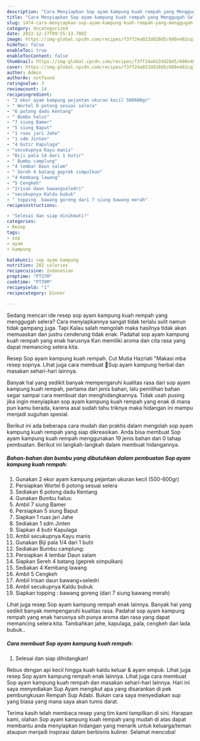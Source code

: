 ```yaml
---
description: "Cara Menyiapkan Sop ayam kampung kuah rempah yang Menggugah Selera, Buat Buka Puasa Bikin Ngiler"
title: "Cara Menyiapkan Sop ayam kampung kuah rempah yang Menggugah Selera, Buat Buka Puasa Bikin Ngiler"
slug: 1474-cara-menyiapkan-sop-ayam-kampung-kuah-rempah-yang-menggugah-selera-buat-buka-puasa-bikin-ngiler
category: Uncategorized
date: 2022-12-27T09:55:13.700Z
image: https://img-global.cpcdn.com/recipes/f3ff24a022dd28d5/680x482cq70/sop-ayam-kampung-kuah-rempah-foto-resep-utama.jpg
hideToc: false
enableToc: true
enableTocContent: false
thumbnail: https://img-global.cpcdn.com/recipes/f3ff24a022dd28d5/680x482cq70/sop-ayam-kampung-kuah-rempah-foto-resep-utama.jpg
cover: https://img-global.cpcdn.com/recipes/f3ff24a022dd28d5/680x482cq70/sop-ayam-kampung-kuah-rempah-foto-resep-utama.jpg
author: Admin
authorAv: notfound
ratingvalue: 3
reviewcount: 14
recipeingredient:
- "2 ekor ayam kampung pejantan ukuran kecil 500600gr"
- " Wortel 6 potong sesuai selera"
- "6 potong dadu Kentang"
- " Bumbu halus"
- "7 siung Bamer"
- "5 siung Baput"
- "1 ruas jari Jahe"
- "1 sdm Jinten"
- "4 butir Kapulaga"
- "secukupnya Kayu manis"
- "Biji pala 14 dari 1 butir"
- " Bumbu camplung"
- "4 lembar Daun salam"
- " Sereh 4 batang geprek simpulkan"
- "4 Kembang lawang"
- "5 Cengkeh"
- "Irisan daun bawangseledri"
- "secukupnya Kaldu bubuk"
- " topping  bawang goreng dari 7 siung bawang merah"
recipeinstructions:

- "Selesai dan siap dinikmati!"
categories:
- Resep
tags:
- sop
- ayam
- kampung

katakunci: sop ayam kampung 
nutrition: 202 calories
recipecuisine: Indonesian
preptime: "PT37M"
cooktime: "PT39M"
recipeyield: "1"
recipecategory: Dinner

---
```



Sedang mencari ide resep sop ayam kampung kuah rempah yang menggugah selera? Cara menyiapkannya sangat tidak terlalu sulit namun tidak gampang juga. Tapi Kalau salah mengolah maka hasilnya tidak akan memuaskan dan justru cenderung tidak enak. Padahal sop ayam kampung kuah rempah yang enak harusnya Kan memiliki aroma dan cita rasa yang dapat memancing selera kita.


Resep Sop ayam kampung kuah rempah. Cut Mutia Hazriati &#34;Makasi mba resep sopnya. Lihat juga cara membuat 🌷Sup ayam kampung herbal dan masakan sehari-hari lainnya.

Banyak hal yang sedikit banyak mempengaruhi kualitas rasa dari sop ayam kampung kuah rempah, pertama dari jenis bahan, lalu pemilihan bahan segar sampai cara membuat dan menghidangkannya. Tidak usah pusing jika ingin menyiapkan sop ayam kampung kuah rempah yang enak di mana pun kamu berada, karena asal sudah tahu triknya maka hidangan ini mampu menjadi suguhan spesial.


Berikut ini ada beberapa cara mudah dan praktis dalam mengolah sop ayam kampung kuah rempah yang siap dikreasikan. Anda bisa membuat Sop ayam kampung kuah rempah menggunakan 19 jenis bahan dan 0 tahap pembuatan. Berikut ini langkah-langkah dalam membuat hidangannya.

<!--inarticleads1-->

##### Bahan-bahan dan bumbu yang dibutuhkan dalam pembuatan Sop ayam kampung kuah rempah:

1. Gunakan 2 ekor ayam kampung pejantan ukuran kecil (500-600gr)
1. Persiapkan  Wortel 6 potong sesuai selera
1. Sediakan 6 potong dadu Kentang
1. Gunakan  Bumbu halus:
1. Ambil 7 siung Bamer
1. Persiapkan 5 siung Baput
1. Siapkan 1 ruas jari Jahe
1. Sediakan 1 sdm Jinten
1. Siapkan 4 butir Kapulaga
1. Ambil secukupnya Kayu manis
1. Gunakan Biji pala 1/4 dari 1 butir
1. Sediakan  Bumbu camplung:
1. Persiapkan 4 lembar Daun salam
1. Siapkan  Sereh 4 batang (geprek simpulkan)
1. Sediakan 4 Kembang lawang
1. Ambil 5 Cengkeh
1. Ambil Irisan daun bawang+seledri
1. Ambil secukupnya Kaldu bubuk
1. Siapkan  topping : bawang goreng (dari 7 siung bawang merah)


Lihat juga resep Sop ayam kampung rempah enak lainnya. Banyak hal yang sedikit banyak mempengaruhi kualitas rasa. Padahal sop ayam kampung rempah yang enak harusnya sih punya aroma dan rasa yang dapat memancing selera kita. Tambahkan jahe, kapulaga, pala, cengkeh dan lada bubuk.. 

<!--inarticleads2-->

##### Cara membuat Sop ayam kampung kuah rempah:


1. Selesai dan siap dihidangkan!

Rebus dengan api kecil hingga kuah kaldu keluar &amp; ayam empuk. Lihat juga resep Sop ayam kampung rempah enak lainnya. Lihat juga cara membuat Sop ayam kampung kuah rempah dan masakan sehari-hari lainnya. Hari ini saya menyediakan Sup Ayam mengikut apa yang disarankan di pek pembungkusan Rempah Sup Adabi. Bukan cara saya menyediakan sup yang biasa yang mana saya akan tumis darat. 

Terima kasih telah membaca resep yang tim kami tampilkan di sini. Harapan kami, olahan Sop ayam kampung kuah rempah yang mudah di atas dapat membantu anda menyiapkan hidangan yang menarik untuk keluarga/teman ataupun menjadi inspirasi dalam berbisnis kuliner. Selamat mencoba!
